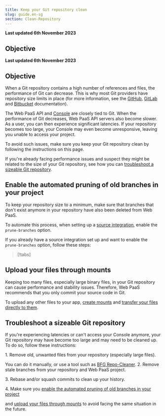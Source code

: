 ```yaml
---
title: Keep your Git repository clean
slug: guide.en-sg
section: Clean-Repository
---
```


**Last updated 6th November 2023**



## Objective  

**Last updated 6th November 2023**



## Objective  

When a Git repository contains a high number of references and files, the performance of Git can decrease.
This is why most Git providers have repository size limits in place (for more information, see the [GitHub](https://docs.github.com/en/repositories/working-with-files/managing-large-files/about-large-files-on-github), [GitLab](https://docs.gitlab.com/ee/user/gitlab_com/index.html#account-and-limit-settings)
and [Bitbucket](https://support.atlassian.com/bitbucket-cloud/docs/reduce-repository-size/) documentation).

The Web PaaS API and [Console](../../administration-web) are closely tied to Git.
When the performance of Git decreases, Web PaaS API servers also become slower.
As a user, you can then experience significant latencies.
If your repository becomes too large, your Console may even become unresponsive,
leaving you unable to access your project.

To avoid such issues, make sure you keep your Git repository clean by following the instructions on this page.

If you're already facing performance issues and suspect they might be related to the size of your Git repository,
see how you can [troubleshoot a sizeable Git repository](#troubleshoot-a-sizeable-git-repository).

## Enable the automated pruning of old branches in your project

To keep your repository size to a minimum,
make sure that branches that don't exist anymore in your repository have also been deleted from Web PaaS.

To automate this process, when setting up a [source integration](../../../integrations),
enable the `prune-branches` option.

If you already have a source integration set up and want to enable the `prune-branches` option,
follow these steps:

> [!tabs]      


## Upload your files through mounts

Keeping too many files, especially large binary files, in your Git repository can cause performance and stability issues.
Therefore, Web PaaS recommends that you only commit your source code in Git.

To upload any other files to your app, [create mounts](https://docs.platform.sh/create-apps/app-reference.html#mounts)
and [transfer your files directly to them](https://docs.platform.sh/development/file-transfer.html#transfer-a-file-to-a-mount).

## Troubleshoot a sizeable Git repository

If you're experiencing latencies or can't access your Console anymore,
your Git repository may have become too large and may need to be cleaned up. 
To do so, follow these instructions:

1\. Remove old, unwanted files from your repository (especially large files).

   You can do it manually, or use a tool such as [BFG Repo-Cleaner](https://rtyley.github.io/bfg-repo-cleaner/).
2\. Remove stale branches from your repository and Web PaaS project.

3\. Rebase and/or squash commits to clean up your history.

4\. Make sure you [enable the automated pruning of old branches in your project](#enable-the-automated-pruning-of-old-branches-in-your-project)

   and [upload your files through mounts](#upload-your-files-through-mounts) to avoid facing the same situation in the future.
